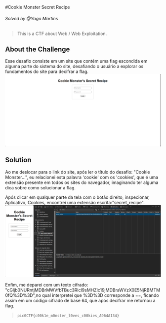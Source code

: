#Cookie Monster Secret Recipe
###### Solved by @Yago Martins
> This is a CTF about Web / Web Exploitation.
## About the Challenge
Esse desafio consiste em um site que contém uma flag escondida em alguma parte do sistema do site, desafiando o usuário a explorar os fundamentos do site para decifrar a flag.
![Cookie Monster Recipe](image/cookie.png)


## Solution
Ao me deslocar para o link do site, após ler o título do desafio: "Cookie Monster...", eu relacionei esta palavra 'cookie' com os 'cookies', que é uma extensão presente em todos os sites do navegador, imaginando ter alguma dica
sobre como solucionar a flag.

Após clicar em qualquer parte da tela com o botão direito, inspecionar, Aplicativo, Cookies, encontrei uma extensão escrita:"secret_recipe". 
![Secret Recipe](image/CookieMonster2.png)

Enfim, me deparei com um texto cifrado: "cGljb0NURntjMDBrMWVfbTBuc3Rlcl9sMHZlc19jMDBraWVzX0E5NjRBMTM0fQ%3D%3D",no qual interpretei que %3D%3D corresponde a ==, ficando assim em um código cifrado de base 64, que após decifrar me retornou a flag.

>`pic0CTF{c00k1e_m0nster_l0ves_c00kies_A964A134}`
 
